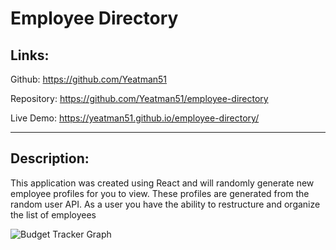 # Employee Directory

## Links:

Github: https://github.com/Yeatman51

Repository: https://github.com/Yeatman51/employee-directory

Live Demo: https://yeatman51.github.io/employee-directory/

---

## Description:

This application was created using React and will randomly generate new employee profiles for you to view. These profiles are generated from the random user API. As a user you have the ability to restructure and organize the list of employees


![Budget Tracker Graph](./public/img/employee-directory.png)